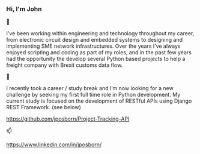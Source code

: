 ### Hi, I'm John 

👋

I've been working within engineering and technology throughout my career, from electronic circuit design and embedded systems to designing and implementing SME network infrastructures. Over the years I’ve always enjoyed scripting and coding as part of my roles, and in the past few years had the opportunity the develop several Python based projects to help a freight company with Brexit customs data flow.

🌱

I recently took a career / study break and I’m now looking for a new challenge by seeking my first full time role in Python development. My current study is focused on the development of RESTful APIs using Django REST Framework. (see below)

https://github.com/jposborn/Project-Tracking-API

📫

https://www.linkedin.com/in/jposborn/
